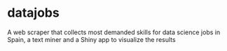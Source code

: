 # datajobs
A web scraper that collects most demanded skills for data science jobs in Spain, a text miner and a Shiny app to visualize the results
